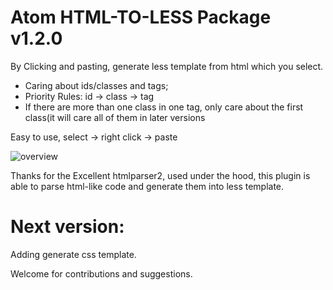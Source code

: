 # Atom HTML-TO-LESS Package v1.2.0

By Clicking and pasting, generate less template from html which you select.

- Caring about ids/classes and tags;
- Priority Rules: id -> class -> tag
- If there are more than one class in one tag, only care about the first class(it will care all of them in later versions

Easy to use, select -> right click -> paste

![overview](https://drive.google.com/uc?export=view&id=18JMchFlXAycdw4qtTqnU9Kg1KdgCjWIs)

Thanks for the Excellent htmlparser2, used under the hood, this plugin is able to parse html-like code and generate them into less template.

# Next version:
Adding generate css template.

Welcome for contributions and suggestions.
